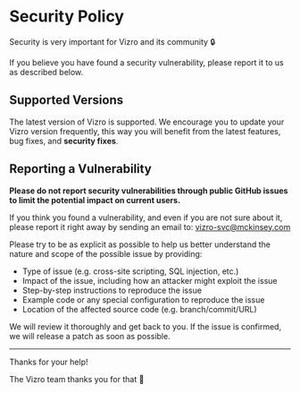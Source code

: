 # Security Policy

Security is very important for Vizro and its community 🔒

If you believe you have found a security vulnerability, please report it to us as described below.

## Supported Versions

The latest version of Vizro is supported. We encourage you to update your Vizro version frequently, this way you will benefit from the latest features, bug fixes, and **security fixes**.

## Reporting a Vulnerability

**Please do not report security vulnerabilities through public GitHub issues to limit the potential impact on current users.**

If you think you found a vulnerability, and even if you are not sure about it, please report it right away by sending an email to: vizro-svc@mckinsey.com

Please try to be as explicit as possible to help us better understand the nature and scope of the possible issue by providing:

- Type of issue (e.g. cross-site scripting, SQL injection, etc.)
- Impact of the issue, including how an attacker might exploit the issue
- Step-by-step instructions to reproduce the issue
- Example code or any special configuration to reproduce the issue
- Location of the affected source code (e.g. branch/commit/URL)

We will review it thoroughly and get back to you. If the issue is confirmed, we will release a patch as soon as possible.

---

Thanks for your help!

The Vizro team thanks you for that 🙇
